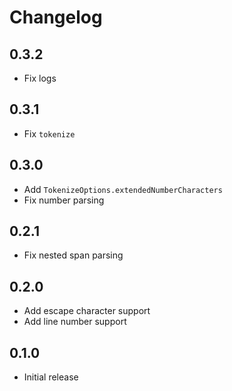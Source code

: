 # Changelog

## 0.3.2

- Fix logs

## 0.3.1

- Fix `tokenize`

## 0.3.0

- Add `TokenizeOptions.extendedNumberCharacters`
- Fix number parsing

## 0.2.1

- Fix nested span parsing

## 0.2.0

- Add escape character support
- Add line number support

## 0.1.0

- Initial release
